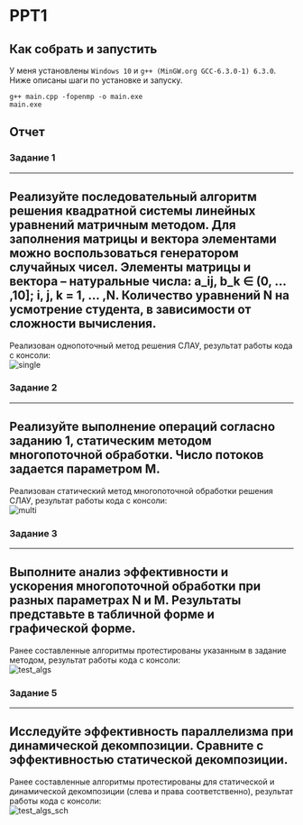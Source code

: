 # PPT1

## Как собрать и запустить

У меня установлены `Windows 10` и `g++ (MinGW.org GCC-6.3.0-1) 6.3.0`. \
Ниже описаны шаги по установке и запуску.

```batch
g++ main.cpp -fopenmp -o main.exe
main.exe
```

## Отчет

### Задание 1
---
Реализуйте последовательный алгоритм решения квадратной системы линейных уравнений матричным методом. Для заполнения матрицы и вектора элементами можно воспользоваться генератором случайных чисел. Элементы матрицы и вектора – натуральные числа: a_ij, b_k ∈ (0, ... ,10]; i, j, k = 1, ... ,N. Количество уравнений N на усмотрение студента, в зависимости от сложности вычисления.
---

Реализован однопоточный метод решения СЛАУ, результат работы кода с консоли: \
![single](https://user-images.githubusercontent.com/9623983/230192920-00a530d8-8b9f-4d1a-9c95-e52e18b42c67.png)


### Задание 2
---
Реализуйте выполнение операций согласно заданию 1, статическим методом многопоточной обработки. Число потоков задается параметром M.
---

Реализован статический метод многопоточной обработки решения СЛАУ, результат работы кода с консоли: \
![multi](https://user-images.githubusercontent.com/9623983/230192936-bf669e7c-c7b0-4bb7-95d4-b438a62f9bc9.png)


### Задание 3
---
Выполните анализ эффективности и ускорения многопоточной обработки при разных параметрах N и M. Результаты представьте в табличной форме и графической форме.
---

Ранее составленные алгоритмы протестированы указанным в задание методом, результат работы кода с консоли: \
![test_algs](https://user-images.githubusercontent.com/9623983/230194685-21e6dcc0-c1b0-4b34-b30a-420b424ca9c1.png)

### Задание 5
---
Исследуйте эффективность параллелизма при динамической декомпозиции. Сравните с эффективностью статической декомпозиции.
---

Ранее составленные алгоритмы протестированы для статической и динамической декомпозиции (слева и права соответственно), результат работы кода с консоли: \
![test_algs_sch](https://user-images.githubusercontent.com/9623983/230198807-a7dffc0d-ac98-4558-8a37-34149e84c497.png)